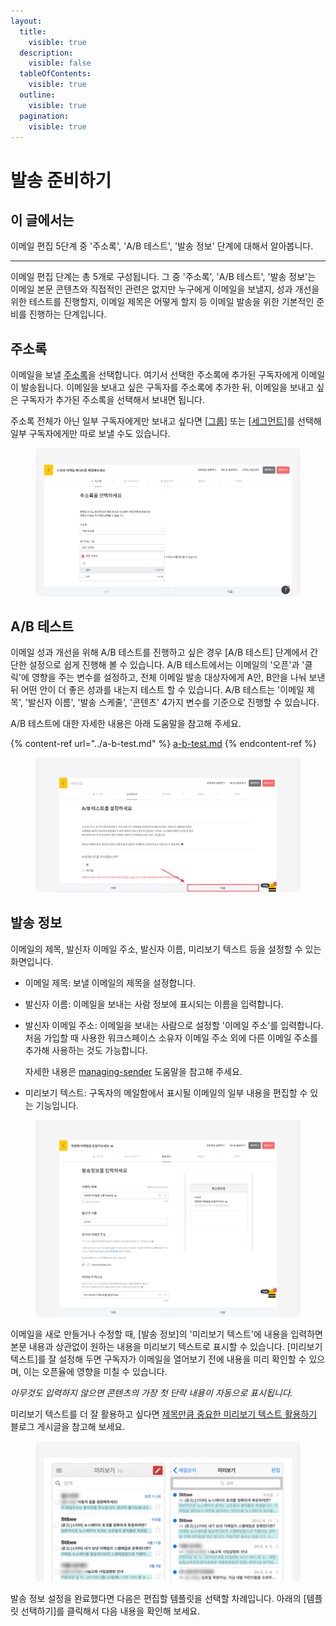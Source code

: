 ```yaml
---
layout:
  title:
    visible: true
  description:
    visible: false
  tableOfContents:
    visible: true
  outline:
    visible: true
  pagination:
    visible: true
---
```


# 발송 준비하기

## 이 글에서는

이메일 편집 5단계 중 '주소록', 'A/B 테스트', '발송 정보' 단계에 대해서 알아봅니다.

***

이메일 편집 단계는 총 5개로 구성됩니다. 그 중 '주소록', 'A/B 테스트', '발송 정보'는 이메일 본문 콘텐츠와 직접적인 관련은 없지만 누구에게 이메일을 보낼지, 성과 개선을 위한 테스트를 진행할지, 이메일 제목은 어떻게 할지 등 이메일 발송을 위한 기본적인 준비를 진행하는 단계입니다.



## 주소록

이메일을 보낼 [주소록](broken-reference)을 선택합니다. 여기서 선택한 주소록에 추가된 구독자에게 이메일이 발송됩니다. 이메일을 보내고 싶은 구독자를 주소록에 추가한 뒤, 이메일을 보내고 싶은 구독자가 추가된 주소록을 선택해서 보내면 됩니다.&#x20;

주소록 전체가 아닌 일부 구독자에게만 보내고 싶다면 \[[그룹](../../list/classify-subscribers/how-to-use-groups.md)] 또는 \[[세그먼트](../../list/classify-subscribers/how-to-use-segment.md)]를 선택해 일부 구독자에게만 따로 보낼 수도 있습니다.&#x20;

<figure><img src="../../.gitbook/assets/주소록 선택.png" alt=""><figcaption></figcaption></figure>



## A/B 테스트

이메일 성과 개선을 위해 A/B 테스트를 진행하고 싶은 경우 \[A/B 테스트] 단계에서 간단한 설정으로 쉽게 진행해 볼 수 있습니다. A/B 테스트에서는 이메일의 '오픈'과 '클릭'에 영향을 주는 변수를 설정하고, 전체 이메일 발송 대상자에게 A안, B안을 나눠 보낸 뒤 어떤 안이 더 좋은 성과를 내는지 테스트 할 수 있습니다. A/B 테스트는 '이메일 제목', '발신자 이름', '발송 스케줄', '콘텐츠' 4가지 변수를 기준으로 진행할 수 있습니다.

A/B 테스트에 대한 자세한 내용은 아래 도움말을 참고해 주세요.

{% content-ref url="../a-b-test.md" %}
[a-b-test.md](../a-b-test.md)
{% endcontent-ref %}

<figure><img src="../../.gitbook/assets/image (1) (1) (1) (1) (1) (1) (1) (1).png" alt=""><figcaption></figcaption></figure>



## 발송 정보 <a href="#send-info" id="send-info"></a>

이메일의 제목, 발신자 이메일 주소, 발신자 이름, 미리보기 텍스트 등을 설정할 수 있는 화면입니다.&#x20;

* 이메일 제목: 보낼 이메일의 제목을 설정합니다.
* 발신자 이름: 이메일을 보내는 사람 정보에 표시되는 이름을 입력합니다.
*   발신자 이메일 주소: 이메일을 보내는 사람으로 설정할 '이메일 주소'를 입력합니다. 처음 가입할 때 사용한 워크스페이스 소유자 이메일 주소 외에 다른 이메일 주소를 추가해 사용하는 것도 가능합니다.&#x20;

    자세한 내용은 [managing-sender](../managing-sender/ "mention") 도움말을 참고해 주세요.
* 미리보기 텍스트: 구독자의 메일함에서 표시될 이메일의 일부 내용을 편집할 수 있는 기능입니다.

<figure><img src="../../.gitbook/assets/image (1) (1) (1) (1) (1) (1) (1) (1) (1).png" alt=""><figcaption></figcaption></figure>



이메일을 새로 만들거나 수정할 때, \[발송 정보]의 '미리보기 텍스트'에 내용을 입력하면 본문 내용과 상관없이 원하는 내용을 미리보기 텍스트로 표시할 수 있습니다. \[미리보기 텍스트]를 잘 설정해 두면 구독자가 이메일을 열어보기 전에 내용을 미리 확인할 수 있으며, 이는 오픈율에 영향을 미칠 수 있습니다.&#x20;

_아무것도 입력하지 않으면 콘텐츠의 가장 첫 단락 내용이 자동으로 표시됩니다._



미리보기 텍스트를 더 잘 활용하고 싶다면 [제목만큼 중요한 미리보기 텍스트 활용하기](https://blog.stibee.com/150624-68fa20cb9978) 블로그 게시글을 참고해 보세요.

<figure><img src="../../.gitbook/assets/미리보기 텍스트.png" alt=""><figcaption></figcaption></figure>



발송 정보 설정을 완료했다면 다음은 편집할 템플릿을 선택할 차례입니다. 아래의 \[템플릿 선택하기]를 클릭해서 다음 내용을 확인해 보세요.
